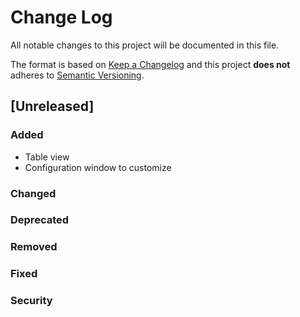 # Change Log
All notable changes to this project will be documented in this file.

The format is based on [Keep a Changelog](http://keepachangelog.com/) 
and this project **does not** adheres to [Semantic Versioning](http://semver.org/).

## [Unreleased]
### Added
- Table view
- Configuration window to customize
### Changed
### Deprecated
### Removed
### Fixed
### Security